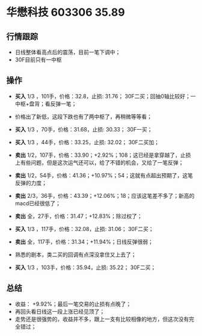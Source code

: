 # 华懋科技 603306 35.89

## 行情跟踪
  - 日线整体看高点后的震荡，目前一笔下调中；
  - 30F目前只有一中枢
  
## 操作
  - **买入** 1/3 ，101手，价格：32.8，止损: 31.76； 30F二买；回抽0轴比较好；一中枢+盘背；看反弹一笔；
  - 价格出了新低，这段下跌也有了两中枢了，再稍微等等看；
  - **买入** 1/3 ，70手，价格：31.68，止损: 30.33； 30F一买；
  - **买入** 1/3 ，44手，价格：33.25，止损: 32.02； 30F二买加；
  - **卖出** 1/2，107手，价格：33.90；+2.92%；108；这已经是拿穿越了，止损上有些问题，但是这次运气还可以，给了不错的机会，又给了一笔反弹；
  - **卖出** 1/2，54手，价格：41.36；+10.97%；54；这就有点超出预期了，这笔反弹的力度；
  - **卖出** 2/3，36手，价格：43.39；+12.06%；18；应该这笔差不多了；新高的macd已经很低了；
  - **卖出** 全，27手，价格：31.47；+12.83%；除过权了；

  - **买入** 1/3 ，117手，价格：32.08，止损: 31.06； 30F二买；
  - **卖出** 全，117手，价格：31.34；+11.94%；日线反弹很弱；
  - 熟悉的剧本，类二买的回调有点深没拿住又上去了；

  - **买入** 1/3 ，103手，价格：35.94，止损: 35.22； 30F二买；

## 总结
  - 收益： +9.92%；最后一笔交易的止损有点晚了；
  - 再回头看日线这一段上涨已经见顶了；
  - 走势还是很强势的，收益并不多，跟上一支有比较相像的地方，但这次没有完全错过；